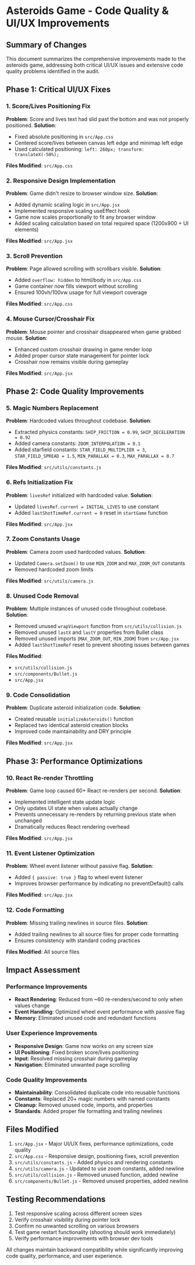# Asteroids Game - Code Quality & UI/UX Improvements

## Summary of Changes

This document summarizes the comprehensive improvements made to the asteroids game, addressing both critical UI/UX issues and extensive code quality problems identified in the audit.

## Phase 1: Critical UI/UX Fixes

### 1. Score/Lives Positioning Fix
**Problem**: Score and lives text had slid past the bottom and was not properly positioned.
**Solution**: 
- Fixed absolute positioning in `src/App.css`
- Centered score/lives between canvas left edge and minimap left edge
- Used calculated positioning: `left: 260px; transform: translateX(-50%);`

**Files Modified**: `src/App.css`

### 2. Responsive Design Implementation
**Problem**: Game didn't resize to browser window size.
**Solution**: 
- Added dynamic scaling logic in `src/App.jsx`
- Implemented responsive scaling useEffect hook
- Game now scales proportionally to fit any browser window
- Added scaling calculation based on total required space (1200x900 + UI elements)

**Files Modified**: `src/App.jsx`

### 3. Scroll Prevention
**Problem**: Page allowed scrolling with scrollbars visible.
**Solution**:
- Added `overflow: hidden` to html/body in `src/App.css`
- Game container now fills viewport without scrolling
- Ensured 100vh/100vw usage for full viewport coverage

**Files Modified**: `src/App.css`

### 4. Mouse Cursor/Crosshair Fix
**Problem**: Mouse pointer and crosshair disappeared when game grabbed mouse.
**Solution**:
- Enhanced custom crosshair drawing in game render loop
- Added proper cursor state management for pointer lock
- Crosshair now remains visible during gameplay

**Files Modified**: `src/App.jsx`

## Phase 2: Code Quality Improvements

### 5. Magic Numbers Replacement
**Problem**: Hardcoded values throughout codebase.
**Solution**:
- Extracted physics constants: `SHIP_FRICTION = 0.99`, `SHIP_DECELERATION = 0.92`
- Added camera constants: `ZOOM_INTERPOLATION = 0.1`
- Added starfield constants: `STAR_FIELD_MULTIPLIER = 3`, `STAR_FIELD_SPREAD = 1.5`, `MIN_PARALLAX = 0.3`, `MAX_PARALLAX = 0.7`

**Files Modified**: `src/utils/constants.js`

### 6. Refs Initialization Fix
**Problem**: `livesRef` initialized with hardcoded value.
**Solution**:
- Updated `livesRef.current = INITIAL_LIVES` to use constant
- Added `lastShotTimeRef.current = 0` reset in `startGame` function

**Files Modified**: `src/App.jsx`

### 7. Zoom Constants Usage
**Problem**: Camera zoom used hardcoded values.
**Solution**:
- Updated `Camera.setZoom()` to use `MIN_ZOOM` and `MAX_ZOOM_OUT` constants
- Removed hardcoded zoom limits

**Files Modified**: `src/utils/camera.js`

### 8. Unused Code Removal
**Problem**: Multiple instances of unused code throughout codebase.
**Solution**:
- Removed unused `wrapViewport` function from `src/utils/collision.js`
- Removed unused `lastX` and `lastY` properties from Bullet class
- Removed unused imports (`MAX_ZOOM_OUT`, `MIN_ZOOM`) from `src/App.jsx`
- Added `lastShotTimeRef` reset to prevent shooting issues between games

**Files Modified**: 
- `src/utils/collision.js`
- `src/components/Bullet.js`
- `src/App.jsx`

### 9. Code Consolidation
**Problem**: Duplicate asteroid initialization code.
**Solution**:
- Created reusable `initializeAsteroids()` function
- Replaced two identical asteroid creation blocks
- Improved code maintainability and DRY principle

**Files Modified**: `src/App.jsx`

## Phase 3: Performance Optimizations

### 10. React Re-render Throttling
**Problem**: Game loop caused 60+ React re-renders per second.
**Solution**:
- Implemented intelligent state update logic
- Only updates UI state when values actually change
- Prevents unnecessary re-renders by returning previous state when unchanged
- Dramatically reduces React rendering overhead

**Files Modified**: `src/App.jsx`

### 11. Event Listener Optimization
**Problem**: Wheel event listener without passive flag.
**Solution**:
- Added `{ passive: true }` flag to wheel event listener
- Improves browser performance by indicating no preventDefault() calls

**Files Modified**: `src/App.jsx`

### 12. Code Formatting
**Problem**: Missing trailing newlines in source files.
**Solution**:
- Added trailing newlines to all source files for proper code formatting
- Ensures consistency with standard coding practices

**Files Modified**: All source files

## Impact Assessment

### Performance Improvements
- **React Rendering**: Reduced from ~60 re-renders/second to only when values change
- **Event Handling**: Optimized wheel event performance with passive flag
- **Memory**: Eliminated unused code and redundant functions

### User Experience Improvements
- **Responsive Design**: Game now works on any screen size
- **UI Positioning**: Fixed broken score/lives positioning
- **Input**: Resolved missing crosshair during gameplay
- **Navigation**: Eliminated unwanted page scrolling

### Code Quality Improvements
- **Maintainability**: Consolidated duplicate code into reusable functions
- **Constants**: Replaced 20+ magic numbers with named constants
- **Cleanup**: Removed unused code, imports, and properties
- **Standards**: Added proper file formatting and trailing newlines

## Files Modified
1. `src/App.jsx` - Major UI/UX fixes, performance optimizations, code quality
2. `src/App.css` - Responsive design, positioning fixes, scroll prevention
3. `src/utils/constants.js` - Added physics and rendering constants
4. `src/utils/camera.js` - Updated to use zoom constants, added newline
5. `src/utils/collision.js` - Removed unused function, added newline
6. `src/components/Bullet.js` - Removed unused properties, added newline

## Testing Recommendations
1. Test responsive scaling across different screen sizes
2. Verify crosshair visibility during pointer lock
3. Confirm no unwanted scrolling on various browsers
4. Test game restart functionality (shooting should work immediately)
5. Verify performance improvements with browser dev tools

All changes maintain backward compatibility while significantly improving code quality, performance, and user experience.